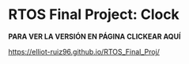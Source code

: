 # **RTOS Final Project: Clock**

**PARA VER LA VERSIÓN EN PÁGINA CLICKEAR AQUÍ**

https://elliot-ruiz96.github.io/RTOS_Final_Proj/

